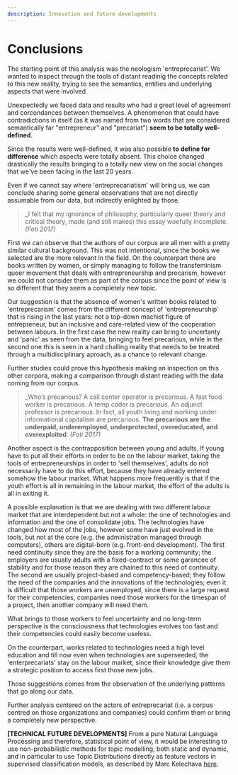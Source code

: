 ```yaml
---
description: Innovation and future developments
---
```


# Conclusions

The starting point of this analysis was the neologism 'entreprecariat'. We wanted to inspect through the tools of distant readinig the concepts related to this new reality, trying to see the semantics, entities and underlying aspects that were involved.&#x20;

Unexpectedly we faced data and results who had a great level of agreement and corcondances between themselves. A phenomenon that could have contradictions in itself (as it was named from two words that are considered semantically far "entrepreneur" and "precariat") **seem to be totally well-defined**.&#x20;

Since the results were well-defined, it was also possible **to define for difference** which aspects were totally absent. This choice changed drastically the results bringing to a totally new view on the social changes that we've been facing in the last 20 years.&#x20;

Even if we cannot say where 'entreprecariatism' will bring us, we can conclude sharing some general observations that are not directly assumable from our data, but indirectly enlighted by those.&#x20;


> _I felt that my ignorance of philosophy, particularly queer theory and critical theory, made (and still makes) this essay woefully incomplete.
> _(Foti 2017)_

First we can observe that the authors of our corpus are all men with a pretty similar cultural background. This was not intentional, since the books we selected are the more relevant in the field. On the counterpart there are books written by women, or simply managing to follow the transfeminism queer movement that deals with entrepreneurship and precarism, however we could not consider them as part of the corpus since the point of view is so different that they seem a completely new topic. &#x20;

Our suggestion is that the absence of women's written books related to 'entreprecarism' comes from the different concept of 'entrepreneurship' that is rising in the last years: not a top-down machist figure of entrepreneur, but an inclusive and care-related view of the cooperation between labours. In the first case the new reality can bring to uncertanty and 'panic' as seen from the data, bringing to feel precarious, while in the second one this is seen in a hard challing reality that needs to be treated through a multidisciplinary aproach, as a chance to relevant change.&#x20;

Further studies could prove this hypothesis making an inspection on this other corpora, making a comparison through distant reading with the data coming from our corpus.&#x20;

> _Who’s precarious? A call center operator is precarious. A fast food worker is precarious. A temp coder is precarious. An adjunct professor is precarious. In fact, all youth living and working under informational capitalism are precarious. **The precarious are the underpaid, underemployed, underprotected, overeducated, and overexploited**.
> _(Foti 2017)_

Another aspect is the contrapposition between young and adults. If young have to put all their efforts in order to be on the labour market, taking the tools of entrepreneurships in order to 'sell themselves', adults do not necessarily have to do this effort, because they have already entered somehow the labour market. What happens more frequently is that if the youth effort is all in remaining in the labour market, the effort of the adults is all in exiting it.&#x20;

A possible explanation is that we are dealing with two different labour market that are interdependent but not a whole: the one of technologies and information and the one of consolidate jobs. The technologies have changed how most of the jobs, however some have just evolved in the tools, but not at the core (e.g. the administration managed through computers), others are digital-born (e.g. front-end development). The first need continuity since they are the basis for a working community; the employers are usually adults with a fixed-contract or some garancee of stability and for those reason they are chained to this need of continuity. The second  are usually project-based and competency-based; they follow the need of the companies and the innovations of the technologies; even it is difficult that those workers are unemployed, since there is a large request for their competencies, companies need those workers for the timespan of a project, then another company will need them.&#x20;

What brings to those workers to feel uncertainty and no long-term perspective is the consciousness that technologies evolves too fast and their competencies could easily become useless.&#x20;

On the counterpart, works related to technologies need a high level education and till now even when technologies are superseeded, the 'enterprecariats' stay on the labour market, since their knowledge give them a strategic position to access first those new jobs.

Those suggestions comes from the observation of the underlying patterns that go along our data.&#x20;

Further analysis centered on the actors of entreprecariat (i.e. a corpus centred on those organizations and companies) could confirm them or bring a completely new perspective.&#x20;


**\[TECHNICAL FUTURE DEVELOPMENTS]** From a pure Natural Language Processing and therefore, statistical point of view, it would be interesting to use non-probabilistic methods for topic modelling, both static and dynamic, and in particular to use Topic Distributions directly as feature vectors in supervised classification models, as described by Marc Kelechava [here](https://towardsdatascience.com/unsupervised-nlp-topic-models-as-a-supervised-learning-input-cf8ee9e5cf28).
